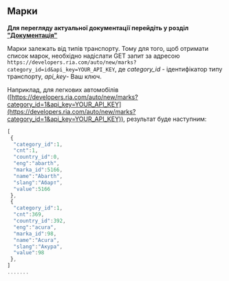 ## Марки

**Для перегляду актуальної документації перейдіть у розділ ["Документація"](https://developers.ria.com/docs/)**

Марки залежать від типів транспорту. Тому для того, щоб отримати список марок, необхідно надіслати GET запит за адресою `https://developers.ria.com/auto/new/marks?category_id=id&api_key=YOUR_API_KEY`, де *category_id* - ідентифікатор типу транспорту, *api_key*- Ваш ключ.

Наприклад, для легкових автомобілів ([https://developers.ria.com/auto/new/marks?category_id=1&api_key=YOUR_API_KEY](https://developers.ria.com/auto/new/marks?category_id=1&api_key=YOUR_API_KEY)), результат буде наступним:
```javascript
[ 
 {
  "category_id":1,
  "cnt":1,
  "country_id":0,
  "eng":"abarth",
  "marka_id":5166,
  "name":"Abarth",
  "slang":"Абарт",
  "value":5166
 },
 {
  "category_id":1,
  "cnt":369,
  "country_id":392,
  "eng":"acura",
  "marka_id":98,
  "name":"Acura",
  "slang":"Акура",
  "value":98
 },
]  
.......
```
